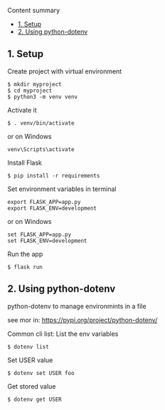 Content summary
- [1. Setup](#1-setup)
- [2. Using python-dotenv](#2-using-python-dotenv)


## 1. Setup
Create project with virtual environment

```console
$ mkdir myproject
$ cd myproject
$ python3 -m venv venv
```

Activate it
```console
$ . venv/bin/activate
```

or on Windows
```console
venv\Scripts\activate
```

Install Flask
```console
$ pip install -r requirements
```

Set environment variables in terminal
```console
export FLASK_APP=app.py
export FLASK_ENV=development
```

or on Windows
```console
set FLASK_APP=app.py
set FLASK_ENV=development
```

Run the app
```console
$ flask run
```


## 2. Using python-dotenv
python-dotenv to manage environmints in a file

see mor in: https://pypi.org/project/python-dotenv/

Common cli list:
List the env variables
```console
$ dotenv list
```
Set USER value
```console
$ dotenv set USER foo
```
Get stored value
```console
$ dotenv get USER
```

